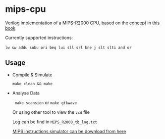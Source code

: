 # mips-cpu
Verilog implementation of a MIPS-R2000 CPU, based on the concept in [this book](<https://www.elsevier.com/books/computer-organization-and-design-mips-edition/patterson/978-0-12-407726-3>)

Currently supported instructions:

​	``` lw sw addu subu ori beq lui sll srl bne j slt slti and or ```



## Usage

- Compile & Simulate

  ``` make clean && make ```

- Analyse Data

  ``` make scansion``` or ``` make gtkwave ```

  Or using other tool to view the ```vcd``` file

  Log can be find in ```MIPS_R2000_tb_log.txt```

  [MIPS instructions simulator can be download from here](<http://courses.missouristate.edu/KenVollmar/mars/>)

